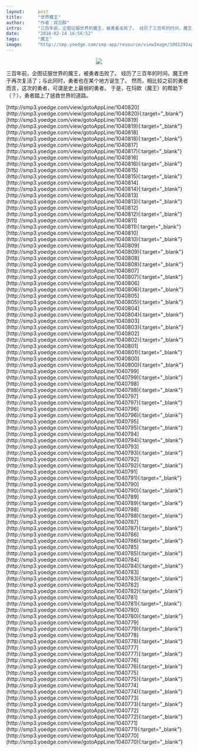 ```yaml
---
layout:     post
title:      "世界魔王"
author:     "作者：双见酔"
intro:      "三百年前，企图征服世界的魔王，被勇者击败了。 经历了三百年的时间，魔王终于再次复活了；与此同时，勇者也在某个地方诞生了。 然而，相比较之前的勇者而言，这次的勇者，可谓是史上最弱的勇者。 于是，在玛欧（魔王）的帮助下（？），勇者踏上了拯救世界的道路。"
date:       "2018-02-14 16:56:52"
tags:       "魔王"
image:      "http://smp.yoedge.com/smp-app/resource/viewImage/1001292appline.png"
---
```

<div style="text-align: center">
<p><img src="http://smp.yoedge.com/smp-app/resource/viewImage/1001292appline.png"/></p>
</div>
<p class="post-meta">
<span>三百年前，企图征服世界的魔王，被勇者击败了。 经历了三百年的时间，魔王终于再次复活了；与此同时，勇者也在某个地方诞生了。 然而，相比较之前的勇者而言，这次的勇者，可谓是史上最弱的勇者。 于是，在玛欧（魔王）的帮助下（？），勇者踏上了拯救世界的道路。</span>
</p>
[http://smp3.yoedge.com/view/gotoAppLine/1040820](http://smp3.yoedge.com/view/gotoAppLine/1040820){:target="_blank"}
[http://smp3.yoedge.com/view/gotoAppLine/1040819](http://smp3.yoedge.com/view/gotoAppLine/1040819){:target="_blank"}
[http://smp3.yoedge.com/view/gotoAppLine/1040818](http://smp3.yoedge.com/view/gotoAppLine/1040818){:target="_blank"}
[http://smp3.yoedge.com/view/gotoAppLine/1040817](http://smp3.yoedge.com/view/gotoAppLine/1040817){:target="_blank"}
[http://smp3.yoedge.com/view/gotoAppLine/1040816](http://smp3.yoedge.com/view/gotoAppLine/1040816){:target="_blank"}
[http://smp3.yoedge.com/view/gotoAppLine/1040815](http://smp3.yoedge.com/view/gotoAppLine/1040815){:target="_blank"}
[http://smp3.yoedge.com/view/gotoAppLine/1040814](http://smp3.yoedge.com/view/gotoAppLine/1040814){:target="_blank"}
[http://smp3.yoedge.com/view/gotoAppLine/1040813](http://smp3.yoedge.com/view/gotoAppLine/1040813){:target="_blank"}
[http://smp3.yoedge.com/view/gotoAppLine/1040812](http://smp3.yoedge.com/view/gotoAppLine/1040812){:target="_blank"}
[http://smp3.yoedge.com/view/gotoAppLine/1040811](http://smp3.yoedge.com/view/gotoAppLine/1040811){:target="_blank"}
[http://smp3.yoedge.com/view/gotoAppLine/1040810](http://smp3.yoedge.com/view/gotoAppLine/1040810){:target="_blank"}
[http://smp3.yoedge.com/view/gotoAppLine/1040809](http://smp3.yoedge.com/view/gotoAppLine/1040809){:target="_blank"}
[http://smp3.yoedge.com/view/gotoAppLine/1040808](http://smp3.yoedge.com/view/gotoAppLine/1040808){:target="_blank"}
[http://smp3.yoedge.com/view/gotoAppLine/1040807](http://smp3.yoedge.com/view/gotoAppLine/1040807){:target="_blank"}
[http://smp3.yoedge.com/view/gotoAppLine/1040806](http://smp3.yoedge.com/view/gotoAppLine/1040806){:target="_blank"}
[http://smp3.yoedge.com/view/gotoAppLine/1040805](http://smp3.yoedge.com/view/gotoAppLine/1040805){:target="_blank"}
[http://smp3.yoedge.com/view/gotoAppLine/1040804](http://smp3.yoedge.com/view/gotoAppLine/1040804){:target="_blank"}
[http://smp3.yoedge.com/view/gotoAppLine/1040803](http://smp3.yoedge.com/view/gotoAppLine/1040803){:target="_blank"}
[http://smp3.yoedge.com/view/gotoAppLine/1040802](http://smp3.yoedge.com/view/gotoAppLine/1040802){:target="_blank"}
[http://smp3.yoedge.com/view/gotoAppLine/1040801](http://smp3.yoedge.com/view/gotoAppLine/1040801){:target="_blank"}
[http://smp3.yoedge.com/view/gotoAppLine/1040800](http://smp3.yoedge.com/view/gotoAppLine/1040800){:target="_blank"}
[http://smp3.yoedge.com/view/gotoAppLine/1040799](http://smp3.yoedge.com/view/gotoAppLine/1040799){:target="_blank"}
[http://smp3.yoedge.com/view/gotoAppLine/1040798](http://smp3.yoedge.com/view/gotoAppLine/1040798){:target="_blank"}
[http://smp3.yoedge.com/view/gotoAppLine/1040797](http://smp3.yoedge.com/view/gotoAppLine/1040797){:target="_blank"}
[http://smp3.yoedge.com/view/gotoAppLine/1040796](http://smp3.yoedge.com/view/gotoAppLine/1040796){:target="_blank"}
[http://smp3.yoedge.com/view/gotoAppLine/1040795](http://smp3.yoedge.com/view/gotoAppLine/1040795){:target="_blank"}
[http://smp3.yoedge.com/view/gotoAppLine/1040794](http://smp3.yoedge.com/view/gotoAppLine/1040794){:target="_blank"}
[http://smp3.yoedge.com/view/gotoAppLine/1040793](http://smp3.yoedge.com/view/gotoAppLine/1040793){:target="_blank"}
[http://smp3.yoedge.com/view/gotoAppLine/1040792](http://smp3.yoedge.com/view/gotoAppLine/1040792){:target="_blank"}
[http://smp3.yoedge.com/view/gotoAppLine/1040791](http://smp3.yoedge.com/view/gotoAppLine/1040791){:target="_blank"}
[http://smp3.yoedge.com/view/gotoAppLine/1040790](http://smp3.yoedge.com/view/gotoAppLine/1040790){:target="_blank"}
[http://smp3.yoedge.com/view/gotoAppLine/1040789](http://smp3.yoedge.com/view/gotoAppLine/1040789){:target="_blank"}
[http://smp3.yoedge.com/view/gotoAppLine/1040788](http://smp3.yoedge.com/view/gotoAppLine/1040788){:target="_blank"}
[http://smp3.yoedge.com/view/gotoAppLine/1040787](http://smp3.yoedge.com/view/gotoAppLine/1040787){:target="_blank"}
[http://smp3.yoedge.com/view/gotoAppLine/1040786](http://smp3.yoedge.com/view/gotoAppLine/1040786){:target="_blank"}
[http://smp3.yoedge.com/view/gotoAppLine/1040785](http://smp3.yoedge.com/view/gotoAppLine/1040785){:target="_blank"}
[http://smp3.yoedge.com/view/gotoAppLine/1040784](http://smp3.yoedge.com/view/gotoAppLine/1040784){:target="_blank"}
[http://smp3.yoedge.com/view/gotoAppLine/1040783](http://smp3.yoedge.com/view/gotoAppLine/1040783){:target="_blank"}
[http://smp3.yoedge.com/view/gotoAppLine/1040782](http://smp3.yoedge.com/view/gotoAppLine/1040782){:target="_blank"}
[http://smp3.yoedge.com/view/gotoAppLine/1040781](http://smp3.yoedge.com/view/gotoAppLine/1040781){:target="_blank"}
[http://smp3.yoedge.com/view/gotoAppLine/1040780](http://smp3.yoedge.com/view/gotoAppLine/1040780){:target="_blank"}
[http://smp3.yoedge.com/view/gotoAppLine/1040779](http://smp3.yoedge.com/view/gotoAppLine/1040779){:target="_blank"}
[http://smp3.yoedge.com/view/gotoAppLine/1040778](http://smp3.yoedge.com/view/gotoAppLine/1040778){:target="_blank"}
[http://smp3.yoedge.com/view/gotoAppLine/1040777](http://smp3.yoedge.com/view/gotoAppLine/1040777){:target="_blank"}
[http://smp3.yoedge.com/view/gotoAppLine/1040776](http://smp3.yoedge.com/view/gotoAppLine/1040776){:target="_blank"}
[http://smp3.yoedge.com/view/gotoAppLine/1040775](http://smp3.yoedge.com/view/gotoAppLine/1040775){:target="_blank"}
[http://smp3.yoedge.com/view/gotoAppLine/1040774](http://smp3.yoedge.com/view/gotoAppLine/1040774){:target="_blank"}
[http://smp3.yoedge.com/view/gotoAppLine/1040773](http://smp3.yoedge.com/view/gotoAppLine/1040773){:target="_blank"}
[http://smp3.yoedge.com/view/gotoAppLine/1040772](http://smp3.yoedge.com/view/gotoAppLine/1040772){:target="_blank"}
[http://smp3.yoedge.com/view/gotoAppLine/1040771](http://smp3.yoedge.com/view/gotoAppLine/1040771){:target="_blank"}
[http://smp3.yoedge.com/view/gotoAppLine/1040770](http://smp3.yoedge.com/view/gotoAppLine/1040770){:target="_blank"}



